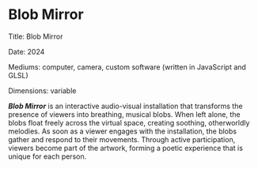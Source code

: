 # Blob Mirror

Title: Blob Mirror

Date: 2024

Mediums: computer, camera, custom software (written in JavaScript and GLSL)

Dimensions: variable

**_Blob Mirror_** is an interactive audio-visual installation that transforms the presence of viewers into breathing, musical blobs. When left alone, the blobs float freely across the virtual space, creating soothing, otherworldly melodies. As soon as a viewer engages with the installation, the blobs gather and respond to their movements. Through active participation, viewers become part of the artwork, forming a poetic experience that is unique for each person.

